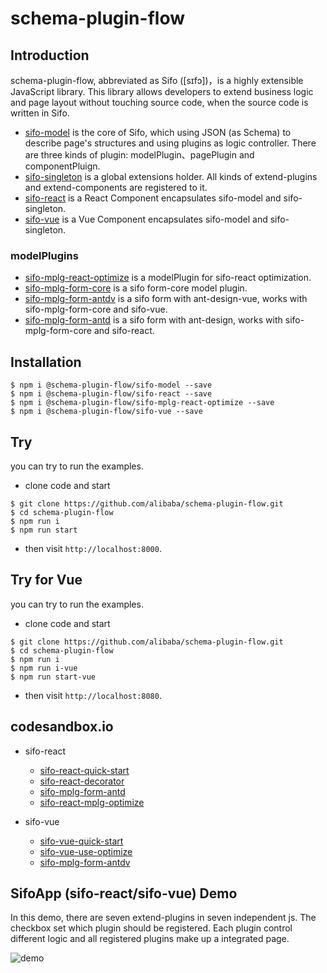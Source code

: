 # schema-plugin-flow 
## Introduction
schema-plugin-flow, abbreviated as Sifo ([sɪfɔ])，is a highly extensible JavaScript library. This library allows developers to extend business logic and page layout without touching source code, when the source code is written in Sifo.

* [sifo-model](./packages/sifo-model) is the core of Sifo, which using JSON (as Schema) to describe page's structures and using plugins as logic controller. There are three kinds of plugin: modelPlugin、pagePlugin and componentPluign.
* [sifo-singleton](./packages/sifo-singleton) is a global extensions holder. All kinds of extend-plugins and extend-components are registered to it.
* [sifo-react](./packages/sifo-react) is a React Component encapsulates sifo-model and sifo-singleton.
* [sifo-vue](./packages/sifo-vue) is a Vue Component encapsulates sifo-model and sifo-singleton.

### modelPlugins
* [sifo-mplg-react-optimize](./packages/sifo-mplg-react-optimize) is a modelPlugin for sifo-react optimization.
* [sifo-mplg-form-core](./packages/sifo-mplg-form-core) is a sifo form-core model plugin.
* [sifo-mplg-form-antdv](./packages/sifo-mplg-form-antdv) is a sifo form with ant-design-vue, works with sifo-mplg-form-core and sifo-vue.
* [sifo-mplg-form-antd](./packages/sifo-mplg-form-antd) is a sifo form with ant-design, works with sifo-mplg-form-core and sifo-react.

## Installation

```shell
$ npm i @schema-plugin-flow/sifo-model --save
$ npm i @schema-plugin-flow/sifo-react --save
$ npm i @schema-plugin-flow/sifo-mplg-react-optimize --save
$ npm i @schema-plugin-flow/sifo-vue --save
```

## Try
you can try to run the examples.
*  clone code and start

```shell
$ git clone https://github.com/alibaba/schema-plugin-flow.git
$ cd schema-plugin-flow
$ npm run i
$ npm run start
```

*  then visit `http://localhost:8000`.

## Try for Vue
you can try to run the examples.
*  clone code and start

```shell
$ git clone https://github.com/alibaba/schema-plugin-flow.git
$ cd schema-plugin-flow
$ npm run i
$ npm run i-vue
$ npm run start-vue
```

*  then visit `http://localhost:8080`.

## codesandbox.io
* sifo-react
  * [sifo-react-quick-start](https://codesandbox.io/s/sifo-react-quick-start-lhmyu)    
  * [sifo-react-decorator](https://codesandbox.io/s/sifo-react-test-decorator-sef79)    
  * [sifo-mplg-form-antd](https://codesandbox.io/s/sifo-react-form-antd-o0hoq)     
  * [sifo-react-mplg-optimize](https://codesandbox.io/s/sifo-react-mplg-optimize-sfmts)    

* sifo-vue
  * [sifo-vue-quick-start](https://codesandbox.io/s/sifo-vue-quick-start-7668x)    
  * [sifo-vue-use-optimize](https://codesandbox.io/s/sifo-vue-use-optimize-4n6nz)    
  * [sifo-mplg-form-antdv](https://codesandbox.io/s/sifo-vue-form-antdv-q4yc4)    


## SifoApp (sifo-react/sifo-vue) Demo
In this demo, there are seven extend-plugins in seven independent js. The checkbox set which plugin should be registered. Each plugin control different logic and all registered plugins make up a integrated page.    

  ![demo](https://img.alicdn.com/tfs/TB1HOQYe6MZ7e4jSZFOXXX7epXa-1264-698.gif)